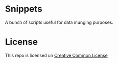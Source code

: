 # Snippets
A bunch of scripts useful for data munging purposes.

# License
This repo is licensed un [Creative Common License](https://github.com/Elixeus/Snippets/blob/master/LICENSE)
